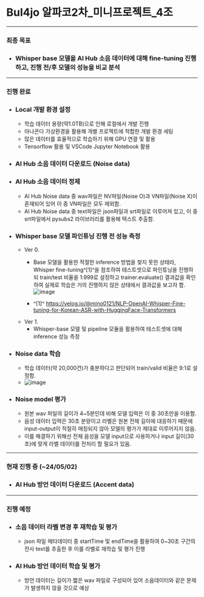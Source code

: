 # Bul4jo 알파코2차\_미니프로젝트\_4조

---

### 최종 목표

- ### Whisper base 모델을 AI Hub 소음 데이터에 대해 fine-tuning 진행하고, 진행 전/후 모델의 성능을 비교 분석

---

### 진행 완료

- ### Local 개발 환경 설정
  - 학습 데이터 용량(약1.0TB)으로 인해 로컬에서 개발 진행
  - 아나콘다 가상환경을 활용해 개별 프로젝트에 적합한 개발 환경 세팅
  - 많은 데이터를 효율적으로 학습하기 위해 GPU 연결 및 활용
  - Tensorflow 활용 및 VSCode Jupyter Notebook 활용
- ### AI Hub 소음 데이터 다운로드 (Noise data)
- ### AI Hub 소음 데이터 정제
  - AI Hub Noise data 중 wav파일은 NV파일(Noise O)과 VN파일(Noise X)이 혼재되어 있어 이 중 VN파일은 모두 제외함.
  - AI Hub Noise data 중 text파일은 json파일과 srt파일로 이루어져 있고, 이 중 srt파일에서 pysubs2 라이브러리를 활용해 텍스트 추출함.
- ### Whisper base 모델 파인튜닝 진행 전 성능 측정
  - Ver 0.
    - Base 모델을 활용한 적절한 inference 방법을 찾지 못한 상태라, Whisper fine-tuning^[1]^을 참조하여 테스트셋으로 파인튜닝을 진행하되
      train/test 비율을 1:999로 설정하고 trainer.evaluate() 결과값을 확인하여 실제로 학습은 거의 진행하지 않은 상태에서 결과값을 보고자 함.
      ![image](https://github.com/Ijjoe/Bul4jo/assets/161268753/14fa218d-7085-4360-8e93-63ea772249a4)

    - ^[1]^ https://velog.io/@mino0121/NLP-OpenAI-Whisper-Fine-tuning-for-Korean-ASR-with-HuggingFace-Transformers
  - Ver 1.
    - Whisper-base 모델 및 pipeline 모듈을 활용하여 테스트셋에 대해 inference 성능 측정
- ### Noise data 학습
  - 학습 데이터(약 20,000건)가 충분하다고 판단되어 train/valid 비율은 9:1로 설정함.
  - ![image](https://github.com/Ijjoe/Bul4jo/assets/161268753/1c7a70a5-78f1-4e3d-ad94-0672f1b3490a)
- ### Noise model 평가
  - 원본 wav 파일의 길이가 4~5분인데 비해 모델 입력은 이 중 30초만을 이용함.
  - 음성 데이터 입력은 30초 분량이고 라벨은 원본 전체 길이에 대응하기 때문에 input-output이 적절히 매칭되지 않아 모델의 평가가 제대로 이루어지지 않음. 
  - 이를 해결하기 위해선 전체 음성을 모델 input으로 사용하거나 input 길이(30초)에 맞게 라벨 데이터를 전처리 할 필요가 있음.

---

### 현재 진행 중 (~24/05/02)

- ### AI Hub 방언 데이터 다운로드 (Accent data)

---

### 진행 예정

- ### 소음 데이터 라벨 변경 후 재학습 및 평가
  - json 파일 메타데이터 중 startTime 및 endTime을 활용하여 0~30초 구간의 전사 text를 추출한 후 이를 라벨로 재학습 및 평가 진행
- ### AI Hub 방언 데이터 학습 및 평가
  - 방언 데이터는 길이가 짧은 wav 파일로 구성되어 있어 소음데이터와 같은 문제가 발생하지 않을 것으로 예상
